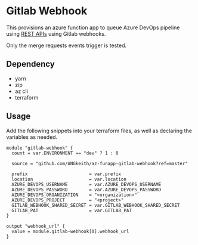 # Gitlab Webhook
This provisions an azure function app to queue Azure DevOps pipeline using [REST APIs](https://docs.microsoft.com/en-us/rest/api/azure/devops/build/builds/queue?view=azure-devops-rest-6.0)
using Gitlab webhooks.

Only the merge requests events trigger is tested.

## Dependency
- yarn
- zip
- az cli
- terraform

## Usage

Add the following snippets into your terraform files, as well as declaring the
variables as needed.

``` hcl
module "gitlab-webhook" {
  count = var.ENVIRONMENT == "dev" ? 1 : 0

  source = "github.com/ANGkeith/az-funapp-gitlab-webhook?ref=master"

  prefix                       = var.prefix
  location                     = var.location
  AZURE_DEVOPS_USERNAME        = var.AZURE_DEVOPS_USERNAME
  AZURE_DEVOPS_PASSWORD        = var.AZURE_DEVOPS_PASSWORD
  AZURE_DEVOPS_ORGANIZATION    = "<organization>"
  AZURE_DEVOPS_PROJECT         = "<project>"
  GITLAB_WEBHOOK_SHARED_SECRET = var.GITLAB_WEBHOOK_SHARED_SECRET
  GITLAB_PAT                   = var.GITLAB_PAT
}

output "webhook_url" {
  value = module.gitlab-webhook[0].webhook_url
}
```
